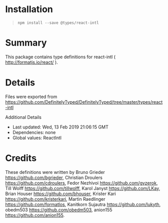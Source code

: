 # Installation
> `npm install --save @types/react-intl`

# Summary
This package contains type definitions for react-intl ( http://formatjs.io/react/ ).

# Details
Files were exported from https://github.com/DefinitelyTyped/DefinitelyTyped/tree/master/types/react-intl

Additional Details
 * Last updated: Wed, 13 Feb 2019 21:06:15 GMT
 * Dependencies: none
 * Global values: ReactIntl

# Credits
These definitions were written by Bruno Grieder <https://github.com/bgrieder>, Christian Droulers <https://github.com/cdroulers>, Fedor Nezhivoi <https://github.com/gyzerok>, Till Wolff <https://github.com/tillwolff>, Karol Janyst <https://github.com/LKay>, Brian Houser <https://github.com/bhouser>, Krister Kari <https://github.com/kristerkari>, Martin Raedlinger <https://github.com/formatlos>, Kanitkorn Sujautra <https://github.com/lukyth>, obedm503 <https://github.com/obedm503>, anion155 <https://github.com/anion155>.
